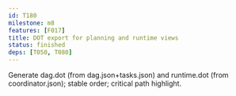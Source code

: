 ```yaml
---
id: T180
milestone: m8
features: [F017]
title: DOT export for planning and runtime views
status: finished
deps: [T050, T080]
---
```


Generate dag.dot (from dag.json+tasks.json) and runtime.dot (from coordinator.json); stable order; critical path highlight.
